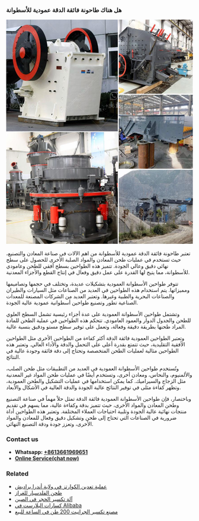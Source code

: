 <h3>هل هناك طاحونة فائقة الدقة عمودية للأسطوانة</h3><img src='1701854411.jpg' alt=''><p>تعتبر طاحونة فائقة الدقة عمودية للأسطوانة من اهم الآلات في صناعة المعادن والتصنيع، حيث تستخدم في عمليات طحن المعادن والمواد الصلبة الأخرى للحصول على سطح نهائي دقيق وعالي الجودة. تتميز هذه الطواحين بسطح أفقي للطحن وعامودي للأسطوانة، مما يتيح لها القدرة على عمل دقيق وفعال في إنتاج القطع والأجزاء المعدنية.</p><p>تتوفر طواحين الأسطوانة العمودية بتشكيلات عديدة، وتختلف في حجمها وتصاميمها ومميزاتها. يتم استخدام هذه الطواحين في العديد من الصناعات مثل السيارات والطيران والصناعات البحرية والطبية وغيرها. وتعتبر العديد من الشركات المصنعة للمعدات الصناعية تطور وتصنيع طواحين أسطوانية عمودية عالية الجودة.</p><p>وتشتمل طواحين الأسطوانة العمودية على عدة أجزاء رئيسية تشمل السطح العلوي للطحن والجدول الدوار والعمود العامودي. تتحكم هذه الطواحين في عملية الطحن للمادة المراد طحنها بطريقة دقيقة وفعالة، وتعمل على توفير سطح مستو ودقيق بنسبة عالية.</p><p>وتعتبر الطواحين العمودية فائقة الدقة أكثر كفاءة من الطواحين الأخرى مثل الطواحين الأفقية التقليدية، حيث تتمتع بقدرة أعلى على التحمل والدقة والأداء العالي. وتعتبر هذه الطواحين مثالية لعمليات الطحن المتخصصة وتحتاج إلى دقة فائقة وجودة عالية في النتائج.</p><p>وتُستخدم طواحين الأسطوانة العمودية في العديد من التطبيقات مثل طحن الصلب، والألمنيوم، والنحاس، ومعادن أخرى، وتستخدم أيضًا في عمليات طحن المواد غير المعدنية مثل الزجاج والسيراميك. كما يمكن استخدامها في عمليات التشكيل والطحن العمودية، وتظهر كفاءة مثلى في توفير النتائج عالية الجودة والدقة العالية في الأشكال والأبعاد.</p><p>وباختصار، فإن طواحين الأسطوانة العمودية فائقة الدقة تمثل حلاً مهماً في صناعة التصنيع وطحن المعادن والمواد الأخرى، حيث تتميز بدقة وكفاءة عالية، مما يسهم في تقديم منتجات نهائية عالية الجودة وتلبية احتياجات العملاء المختلفة. وتعتبر هذه الطواحين أداة ضرورية في الصناعات التي تحتاج إلى طحن وتشكيل دقيق وفعال للمعادن والمواد الأخرى، وتعزز جودة ودقة التصنيع النهائي.</p><h3>Contact us</h3><ul><li><strong>Whatsapp:&nbsp;<a href="https://wa.me/8613661969651">+8613661969651</a></strong></li><li><a href="https://swt.shibang-china.com/?git&amp;zhl&amp;هل هناك طاحونة فائقة الدقة عمودية للأسطوانة"><strong>Online Service(chat now)</strong></a></li></ul><h3>Related</h3><ul><li><a href='عملية تعدين الكوارتز في ولاية أندرا براديش.md'>عملية تعدين الكوارتز في ولاية أندرا براديش</a></li><li><a href='طحن الفلدسبار للغراز.md'>طحن الفلدسبار للغراز</a></li><li><a href='آلة تكسير الحجر في الصين.md'>آلة تكسير الحجر في الصين</a></li><li><a href='كسارات البلارست في Alibaba.md'>كسارات البلارست في Alibaba</a></li><li><a href='مصنع تكسير الجرانيت 200 طن في الساعة للبيع.md'>مصنع تكسير الجرانيت 200 طن في الساعة للبيع</a></li></ul>